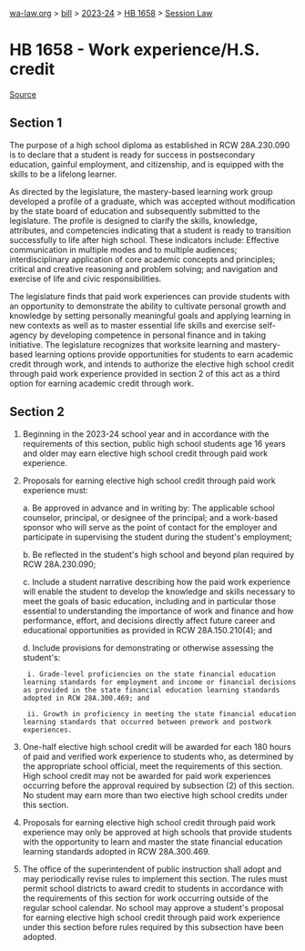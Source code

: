 [wa-law.org](/) > [bill](/bill/) > [2023-24](/bill/2023-24/) > [HB 1658](/bill/2023-24/hb/1658/) > [Session Law](/bill/2023-24/hb/1658/S.SL/)

# HB 1658 - Work experience/H.S. credit

[Source](http://lawfilesext.leg.wa.gov/biennium/2023-24/Pdf/Bills/Session%20Laws/House/1658-S.SL.pdf)

## Section 1
The purpose of a high school diploma as established in RCW 28A.230.090 is to declare that a student is ready for success in postsecondary education, gainful employment, and citizenship, and is equipped with the skills to be a lifelong learner.

As directed by the legislature, the mastery-based learning work group developed a profile of a graduate, which was accepted without modification by the state board of education and subsequently submitted to the legislature. The profile is designed to clarify the skills, knowledge, attributes, and competencies indicating that a student is ready to transition successfully to life after high school. These indicators include: Effective communication in multiple modes and to multiple audiences; interdisciplinary application of core academic concepts and principles; critical and creative reasoning and problem solving; and navigation and exercise of life and civic responsibilities.

The legislature finds that paid work experiences can provide students with an opportunity to demonstrate the ability to cultivate personal growth and knowledge by setting personally meaningful goals and applying learning in new contexts as well as to master essential life skills and exercise self-agency by developing competence in personal finance and in taking initiative. The legislature recognizes that worksite learning and mastery-based learning options provide opportunities for students to earn academic credit through work, and intends to authorize the elective high school credit through paid work experience provided in section 2 of this act as a third option for earning academic credit through work.

## Section 2
1. Beginning in the 2023-24 school year and in accordance with the requirements of this section, public high school students age 16 years and older may earn elective high school credit through paid work experience.

2. Proposals for earning elective high school credit through paid work experience must:

    a. Be approved in advance and in writing by: The applicable school counselor, principal, or designee of the principal; and a work-based sponsor who will serve as the point of contact for the employer and participate in supervising the student during the student's employment;

    b. Be reflected in the student's high school and beyond plan required by RCW 28A.230.090;

    c. Include a student narrative describing how the paid work experience will enable the student to develop the knowledge and skills necessary to meet the goals of basic education, including and in particular those essential to understanding the importance of work and finance and how performance, effort, and decisions directly affect future career and educational opportunities as provided in RCW 28A.150.210(4); and

    d. Include provisions for demonstrating or otherwise assessing the student's:

        i. Grade-level proficiencies on the state financial education learning standards for employment and income or financial decisions as provided in the state financial education learning standards adopted in RCW 28A.300.469; and

        ii. Growth in proficiency in meeting the state financial education learning standards that occurred between prework and postwork experiences.

3. One-half elective high school credit will be awarded for each 180 hours of paid and verified work experience to students who, as determined by the appropriate school official, meet the requirements of this section. High school credit may not be awarded for paid work experiences occurring before the approval required by subsection (2) of this section. No student may earn more than two elective high school credits under this section.

4. Proposals for earning elective high school credit through paid work experience may only be approved at high schools that provide students with the opportunity to learn and master the state financial education learning standards adopted in RCW 28A.300.469.

5. The office of the superintendent of public instruction shall adopt and may periodically revise rules to implement this section. The rules must permit school districts to award credit to students in accordance with the requirements of this section for work occurring outside of the regular school calendar. No school may approve a student's proposal for earning elective high school credit through paid work experience under this section before rules required by this subsection have been adopted.
